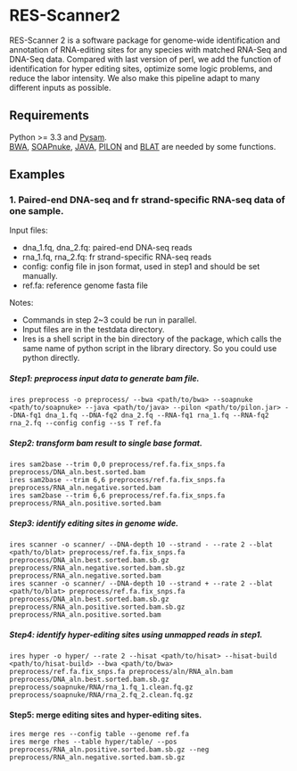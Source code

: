 # RES-Scanner2
RES-Scanner 2 is a software package for genome-wide identification and annotation of RNA-editing sites for any species with matched RNA-Seq and DNA-Seq data. Compared with last version of perl, we add the function of identification for hyper editing sites, optimize some logic problems, and reduce the labor intensity. We also make this pipeline adapt to many different inputs as possible.
## Requirements
Python >= 3.3 and [Pysam](https://pysam.readthedocs.io/en/latest/api.html).  
[BWA](http://bio-bwa.sourceforge.net/), [SOAPnuke](https://github.com/BGI-flexlab/SOAPnuke), [JAVA](https://en.wikipedia.org/wiki/Java_(programming_language)), [PILON](https://github.com/broadinstitute/pilon/wiki) and [BLAT](https://genome.ucsc.edu/FAQ/FAQblat.html) are needed by some functions.  
## Examples
### 1. Paired-end DNA-seq and fr strand-specific RNA-seq data of one sample.
Input files:  
* dna_1.fq, dna_2.fq: paired-end DNA-seq reads
* rna_1.fq, rna_2.fq: fr strand-specific RNA-seq reads
* config: config file in json format, used in step1 and should be set manually.
* ref.fa: reference genome fasta file

Notes:
* Commands in step 2~3 could be run in parallel.
* Input files are in the testdata directory.
* Ires is a shell script in the bin directory of the package, which calls the same name of python script in the library directory. So you could use python directly.

##### Step1: preprocess input data to generate bam file.
```
ires preprocess -o preprocess/ --bwa <path/to/bwa> --soapnuke <path/to/soapnuke> --java <path/to/java> --pilon <path/to/pilon.jar> --DNA-fq1 dna_1.fq --DNA-fq2 dna_2.fq --RNA-fq1 rna_1.fq --RNA-fq2 rna_2.fq --config config --ss T ref.fa
```
##### Step2: transform bam result to single base format.
```
ires sam2base --trim 0,0 preprocess/ref.fa.fix_snps.fa preprocess/DNA_aln.best.sorted.bam
ires sam2base --trim 6,6 preprocess/ref.fa.fix_snps.fa preprocess/RNA_aln.negative.sorted.bam
ires sam2base --trim 6,6 preprocess/ref.fa.fix_snps.fa preprocess/RNA_aln.positive.sorted.bam
```
##### Step3: identify editing sites in genome wide.
```
ires scanner -o scanner/ --DNA-depth 10 --strand - --rate 2 --blat <path/to/blat> preprocess/ref.fa.fix_snps.fa preprocess/DNA_aln.best.sorted.bam.sb.gz preprocess/RNA_aln.negative.sorted.bam.sb.gz preprocess/RNA_aln.negative.sorted.bam
ires scanner -o scanner/ --DNA-depth 10 --strand + --rate 2 --blat <path/to/blat> preprocess/ref.fa.fix_snps.fa preprocess/DNA_aln.best.sorted.bam.sb.gz preprocess/RNA_aln.positive.sorted.bam.sb.gz preprocess/RNA_aln.positive.sorted.bam
```
##### Step4: identify hyper-editing sites using unmapped reads in step1.
```
ires hyper -o hyper/ --rate 2 --hisat <path/to/hisat> --hisat-build <path/to/hisat-build> --bwa <path/to/bwa> preprocess/ref.fa.fix_snps.fa preprocess/aln/RNA_aln.bam preprocess/DNA_aln.best.sorted.bam.sb.gz preprocess/soapnuke/RNA/rna_1.fq_1.clean.fq.gz preprocess/soapnuke/RNA/rna_2.fq_2.clean.fq.gz
```
#### Step5: merge editing sites and hyper-editing sites.
```
ires merge res --config table --genome ref.fa
ires merge rhes --table hyper/table/ --pos preprocess/RNA_aln.positive.sorted.bam.sb.gz --neg preprocess/RNA_aln.negative.sorted.bam.sb.gz
```
